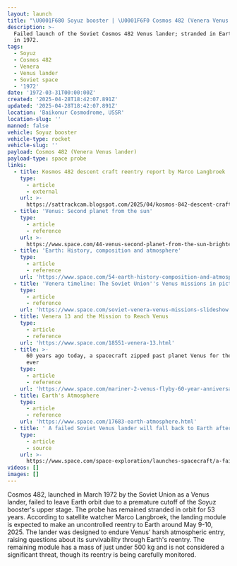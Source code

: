 ```yaml
---
layout: launch
title: "\U0001F680 Soyuz booster | \U0001F6F0 Cosmos 482 (Venera Venus lander)"
description: >-
  Failed launch of the Soviet Cosmos 482 Venus lander; stranded in Earth orbit
  in 1972.
tags:
  - Soyuz
  - Cosmos 482
  - Venera
  - Venus lander
  - Soviet space
  - '1972'
date: '1972-03-31T00:00:00Z'
created: '2025-04-28T18:42:07.891Z'
updated: '2025-04-28T18:42:07.891Z'
location: 'Baikonur Cosmodrome, USSR'
location-slug: ''
manned: false
vehicle: Soyuz booster
vehicle-type: rocket
vehicle-slug: ''
payload: Cosmos 482 (Venera Venus lander)
payload-type: space probe
links:
  - title: Kosmos 482 descent craft reentry report by Marco Langbroek
    type:
      - article
      - external
    url: >-
      https://sattrackcam.blogspot.com/2025/04/kosmos-842-descent-craft-reentry.html
  - title: 'Venus: Second planet from the sun'
    type:
      - article
      - reference
    url: >-
      https://www.space.com/44-venus-second-planet-from-the-sun-brightest-planet-in-solar-system.html
  - title: 'Earth: History, composition and atmosphere'
    type:
      - article
      - reference
    url: 'https://www.space.com/54-earth-history-composition-and-atmosphere.html'
  - title: 'Venera timeline: The Soviet Union''s Venus missions in pictures'
    type:
      - article
      - reference
    url: 'https://www.space.com/soviet-venera-venus-missions-slideshow'
  - title: Venera 13 and the Mission to Reach Venus
    type:
      - article
      - reference
    url: 'https://www.space.com/18551-venera-13.html'
  - title: >-
      60 years ago today, a spacecraft zipped past planet Venus for the 1st time
      ever
    type:
      - article
      - reference
    url: 'https://www.space.com/mariner-2-venus-flyby-60-year-anniversary'
  - title: Earth's Atmosphere
    type:
      - article
      - reference
    url: 'https://www.space.com/17683-earth-atmosphere.html'
  - title: ' A failed Soviet Venus lander will fall back to Earth after being stranded for 53 years '
    type:
      - article
      - source
    url: >-
      https://www.space.com/space-exploration/launches-spacecraft/a-failed-soviet-venus-lander-will-fall-back-to-earth-after-being-stranded-for-53-years
videos: []
images: []
---
```

Cosmos 482, launched in March 1972 by the Soviet Union as a Venus lander, failed to leave Earth orbit due to a premature cutoff of the Soyuz booster's upper stage. The probe has remained stranded in orbit for 53 years. According to satellite watcher Marco Langbroek, the landing module is expected to make an uncontrolled reentry to Earth around May 9-10, 2025. The lander was designed to endure Venus' harsh atmospheric entry, raising questions about its survivability through Earth's reentry. The remaining module has a mass of just under 500 kg and is not considered a significant threat, though its reentry is being carefully monitored.
